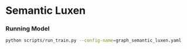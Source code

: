 # Semantic Luxen

### Running Model

```bash
python scripts/run_train.py --config-name=graph_semantic_luxen.yaml
```